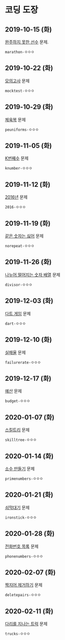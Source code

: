# 코딩 도장

## 2019-10-15 (화)

[완주하지 못한 선수](http://j.mp/2MAv6MY) 문제.

`marathon-ㅇㅇㅇ`

## 2019-10-22 (화)

[모의고사](http://j.mp/32EpBUb) 문제

`mocktest-ㅇㅇㅇ`

## 2019-10-29 (화)

[체육복](http://j.mp/31YNLb9) 문제

`peuniforms-ㅇㅇㅇ`

## 2019-11-05 (화)

[K번째수](http://j.mp/2NH7GpS) 문제

`knumber-ㅇㅇㅇ`

## 2019-11-12 (화)

[2016년](http://j.mp/2X44iJX) 문제

`2016-ㅇㅇㅇ`

## 2019-11-19 (화)

[같은 숫자는 싫어](http://j.mp/37ssKcO) 문제

`norepeat-ㅇㅇㅇ`

## 2019-11-26 (화)

[나누어 떨어지는 숫자 배열](http://j.mp/2XRFe9c) 문제

`divisor-ㅇㅇㅇ`

## 2019-12-03 (화)

[다트 게임](http://j.mp/2DNnp1Z) 문제

`dart-ㅇㅇㅇ`

## 2019-12-10 (화)

[실패율](http://j.mp/2P9jjaM) 문제

`failurerate-ㅇㅇㅇ`

## 2019-12-17 (화)

[예산](http://j.mp/2Z6Lvih) 문제

`budget-ㅇㅇㅇ`

## 2020-01-07 (화)

[스킬트리](http://j.mp/2vu0JmC) 문제

`skilltree-ㅇㅇㅇ`

## 2020-01-14 (화)

[소수 만들기](http://j.mp/2U2ww8r) 문제

`primenumbers-ㅇㅇㅇ`

## 2020-01-21 (화)

[쇠막대기](http://j.mp/2U2J9QN) 문제

`ironstick-ㅇㅇㅇ`

## 2020-01-28 (화)

[전화번호 목록](http://j.mp/2U72ccH) 문제

`phonenumbers-ㅇㅇㅇ`

## 2020-02-07 (화)

[짝지어 제거하기](http://j.mp/2ShXTKd) 문제

`deletepairs-ㅇㅇㅇ`

## 2020-02-11 (화)

[다리를 지나는 트럭](http://j.mp/2tSBYjC) 문제

`trucks-ㅇㅇㅇ`
